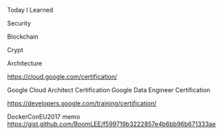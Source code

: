 Today I Learned

Security

Blockchain

Crypt

Architecture


https://cloud.google.com/certification/

Google Cloud Architect Certification
Google Data Engineer Certification

https://developers.google.com/training/certification/


DockerConEU2017 memo
https://gist.github.com/BoomLEE/f599719b3222857e4b6bb96b671333ae

